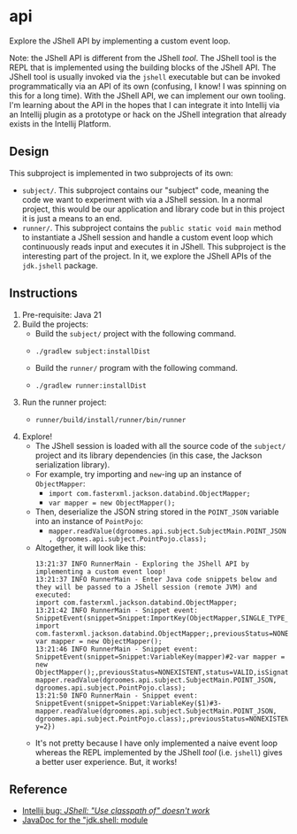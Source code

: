 # api

Explore the JShell API by implementing a custom event loop.

Note: the JShell API is different from the JShell *tool*. The JShell tool is the REPL that is implemented using the
building blocks of the JShell API. The JShell tool is usually invoked via the `jshell` executable but can be invoked
programmatically via an API of its own (confusing, I know! I was spinning on this for a long time). With the JShell API,
we can implement our own tooling. I'm learning about the API in the hopes that I can integrate it into Intellij via an Intellij
plugin as a prototype or hack on the JShell integration that already exists in the Intellij Platform.


## Design

This subproject is implemented in two subprojects of its own:

* `subject/`. This subproject contains our "subject" code, meaning the code we want to experiment with via a JShell
  session. In a normal project, this would be our application and library code but in this project it is just a means to
  an end. 
* `runner/`. This subproject contains the `public static void main` method to instantiate a JShell session and
  handle a custom event loop which continuously reads input and executes it in JShell. This subproject is the
  interesting part of the project. In it, we explore the JShell APIs of the `jdk.jshell` package.


## Instructions

1. Pre-requisite: Java 21
2. Build the projects:
    * Build the `subject/` project with the following command.
    * ```shell
      ./gradlew subject:installDist
      ```
    * Build the `runner/` program with the following command.
    * ```shell
      ./gradlew runner:installDist
      ```
3. Run the runner project:
    * ```shell
      runner/build/install/runner/bin/runner
      ```
4. Explore!
    * The JShell session is loaded with all the source code of the `subject/` project and its library dependencies (in
      this case, the Jackson serialization library).
    * For example, try importing and `new`-ing up an instance of `ObjectMapper`:
      * `import com.fasterxml.jackson.databind.ObjectMapper;`
      * `var mapper = new ObjectMapper();`
    * Then, deserialize the JSON string stored in the `POINT_JSON` variable into an instance of `PointPojo`:
      * `mapper.readValue(dgroomes.api.subject.SubjectMain.POINT_JSON, dgroomes.api.subject.PointPojo.class);`
    * Altogether, it will look like this:
      ```text
      13:21:37 INFO RunnerMain - Exploring the JShell API by implementing a custom event loop!
      13:21:37 INFO RunnerMain - Enter Java code snippets below and they will be passed to a JShell session (remote JVM) and executed:
      import com.fasterxml.jackson.databind.ObjectMapper;
      13:21:42 INFO RunnerMain - Snippet event: SnippetEvent(snippet=Snippet:ImportKey(ObjectMapper,SINGLE_TYPE_IMPORT_SUBKIND)#1-import com.fasterxml.jackson.databind.ObjectMapper;,previousStatus=NONEXISTENT,status=VALID,isSignatureChange=true,causeSnippetnull)
      var mapper = new ObjectMapper();
      13:21:46 INFO RunnerMain - Snippet event: SnippetEvent(snippet=Snippet:VariableKey(mapper)#2-var mapper = new ObjectMapper();,previousStatus=NONEXISTENT,status=VALID,isSignatureChange=true,causeSnippetnullvalue=com.fasterxml.jackson.databind.ObjectMapper@5119fb47)
      mapper.readValue(dgroomes.api.subject.SubjectMain.POINT_JSON, dgroomes.api.subject.PointPojo.class);
      13:21:50 INFO RunnerMain - Snippet event: SnippetEvent(snippet=Snippet:VariableKey($1)#3-mapper.readValue(dgroomes.api.subject.SubjectMain.POINT_JSON, dgroomes.api.subject.PointPojo.class);,previousStatus=NONEXISTENT,status=VALID,isSignatureChange=true,causeSnippetnullvalue=PointPojo{x=1, y=2})
      ```
    * It's not pretty because I have only implemented a naive event loop whereas the REPL implemented by the JShell *tool*
    (i.e. `jshell`) gives a better user experience. But, it works!


## Reference

* [Intellij bug: *JShell: "Use classpath of" doesn't work*](https://youtrack.jetbrains.com/issue/IDEA-176418)
* [JavaDoc for the "jdk.shell: module](https://docs.oracle.com/en/java/javase/15/docs/api/jdk.jshell/jdk/jshell/package-summary.html)
